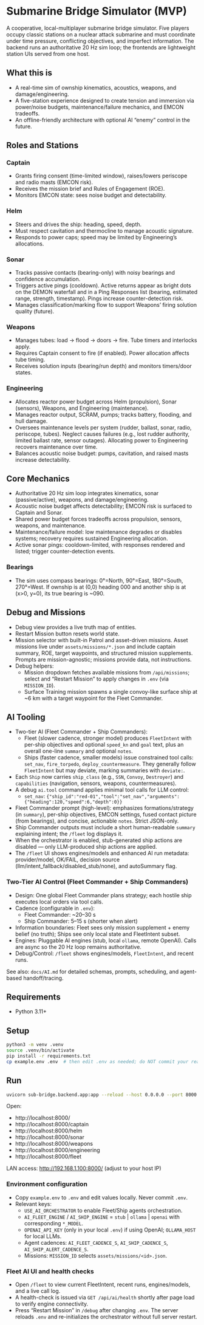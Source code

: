 # Submarine Bridge Simulator (MVP)

A cooperative, local-multiplayer submarine bridge simulator. Five players occupy classic stations on a nuclear attack submarine and must coordinate under time pressure, conflicting objectives, and imperfect information. The backend runs an authoritative 20 Hz sim loop; the frontends are lightweight station UIs served from one host.

## What this is
- A real-time sim of ownship kinematics, acoustics, weapons, and damage/engineering.
- A five-station experience designed to create tension and immersion via power/noise budgets, maintenance/failure mechanics, and EMCON tradeoffs.
- An offline-friendly architecture with optional AI “enemy” control in the future.

## Roles and Stations

### Captain
- Grants firing consent (time-limited window), raises/lowers periscope and radio masts (EMCON risk).
- Receives the mission brief and Rules of Engagement (ROE).
- Monitors EMCON state: sees noise budget and detectability.

### Helm
- Steers and drives the ship: heading, speed, depth.
- Must respect cavitation and thermocline to manage acoustic signature.
- Responds to power caps; speed may be limited by Engineering’s allocations.

### Sonar
- Tracks passive contacts (bearing-only) with noisy bearings and confidence accumulation.
- Triggers active pings (cooldown). Active returns appear as bright dots on the DEMON waterfall and in a Ping Responses list (bearing, estimated range, strength, timestamp). Pings increase counter-detection risk.
- Manages classification/marking flow to support Weapons’ firing solution quality (future).

### Weapons
- Manages tubes: load → flood → doors → fire. Tube timers and interlocks apply.
- Requires Captain consent to fire (if enabled). Power allocation affects tube timing.
- Receives solution inputs (bearing/run depth) and monitors timers/door states.

### Engineering
- Allocates reactor power budget across Helm (propulsion), Sonar (sensors), Weapons, and Engineering (maintenance).
- Manages reactor output, SCRAM, pumps; tracks battery, flooding, and hull damage.
- Oversees maintenance levels per system (rudder, ballast, sonar, radio, periscope, tubes). Neglect causes failures (e.g., lost rudder authority, limited ballast rate, sensor outages). Allocating power to Engineering recovers maintenance over time.
- Balances acoustic noise budget: pumps, cavitation, and raised masts increase detectability.

## Core Mechanics
- Authoritative 20 Hz sim loop integrates kinematics, sonar (passive/active), weapons, and damage/engineering.
- Acoustic noise budget affects detectability; EMCON risk is surfaced to Captain and Sonar.
- Shared power budget forces tradeoffs across propulsion, sensors, weapons, and maintenance.
- Maintenance/failure model: low maintenance degrades or disables systems; recovery requires sustained Engineering allocation.
- Active sonar pings: cooldown-limited, with responses rendered and listed; trigger counter-detection events.

### Bearings
- The sim uses compass bearings: 0°=North, 90°=East, 180°=South, 270°=West. If ownship is at (0,0) heading 000 and another ship is at (x>0, y=0), its true bearing is ~090.

## Debug and Missions
- Debug view provides a live truth map of entities.
- Restart Mission button resets world state.
- Mission selector with built-in Patrol and asset-driven missions. Asset missions live under `assets/missions/*.json` and include captain summary, ROE, target waypoints, and structured mission supplements. Prompts are mission-agnostic; missions provide data, not instructions.
- Debug helpers:
  - Mission dropdown fetches available missions from `/api/missions`; select and “Restart Mission” to apply changes in `.env` (via `MISSION_ID`).
  - Surface Training mission spawns a single convoy-like surface ship at ~6 km with a target waypoint for the Fleet Commander.

## AI Tooling
- Two-tier AI (Fleet Commander + Ship Commanders):
  - Fleet (slower cadence, stronger model) produces `FleetIntent` with per-ship objectives and optional `speed_kn` and `goal` text, plus an overall one-line `summary` and optional `notes`.
  - Ships (faster cadence, smaller models) issue constrained tool calls: `set_nav`, `fire_torpedo`, `deploy_countermeasure`. They generally follow `FleetIntent` but may deviate, marking summaries with `deviate:`.
- Each `Ship` now carries `ship_class` (e.g., `SSN`, `Convoy`, `Destroyer`) and `capabilities` (navigation, sensors, weapons, countermeasures).
- A debug `ai.tool` command applies minimal tool calls for LLM control:
  - `set_nav`: `{"ship_id":"red-01","tool":"set_nav","arguments":{"heading":120,"speed":6,"depth":0}}`
- Fleet Commander prompt (high-level): emphasizes formations/strategy (in `summary`), per-ship objectives, EMCON settings, fused contact picture (from bearings), and concise, actionable `notes`. Strict JSON-only.
- Ship Commander outputs must include a short human-readable `summary` explaining intent; the `/fleet` log displays it.
- When the orchestrator is enabled, stub-generated ship actions are disabled — only LLM-produced ship actions are applied.
- The `/fleet` UI shows engines/models and enhanced AI run metadata: provider/model, OK/FAIL, decision source (llm/intent_fallback/disabled_stub/none), and autoSummary flag.

### Two-Tier AI Control (Fleet Commander + Ship Commanders)
- Design: One global Fleet Commander plans strategy; each hostile ship executes local orders via tool calls.
- Cadence (configurable in `.env`):
  - Fleet Commander: ~20–30 s
  - Ship Commander: 5–15 s (shorter when alert)
- Information boundaries: Fleet sees only mission supplement + enemy belief (no truth); Ships see only local state and FleetIntent subset.
- Engines: Pluggable AI engines (stub, local `ollama`, remote OpenAI). Calls are async so the 20 Hz loop remains authoritative.
- Debug/Control: `/fleet` shows engines/models, `FleetIntent`, and recent runs.

See also: `docs/AI.md` for detailed schemas, prompts, scheduling, and agent-based handoff/tracing.

## Requirements
- Python 3.11+

## Setup
```bash
python3 -m venv .venv
source .venv/bin/activate
pip install -r requirements.txt
cp example.env .env  # then edit .env as needed; do NOT commit your real .env
```

## Run
```bash
uvicorn sub-bridge.backend.app:app --reload --host 0.0.0.0 --port 8000
```

Open:
- http://localhost:8000/
- http://localhost:8000/captain
- http://localhost:8000/helm
- http://localhost:8000/sonar
- http://localhost:8000/weapons
- http://localhost:8000/engineering
- http://localhost:8000/fleet

LAN access: http://192.168.1.100:8000/ (adjust to your host IP)

### Environment configuration
- Copy `example.env` to `.env` and edit values locally. Never commit `.env`.
- Relevant keys:
  - `USE_AI_ORCHESTRATOR` to enable Fleet/Ship agents orchestration.
  - `AI_FLEET_ENGINE` / `AI_SHIP_ENGINE` = `stub` | `ollama` | `openai` with corresponding `*_MODEL`.
  - `OPENAI_API_KEY` (only in your local `.env`) if using OpenAI; `OLLAMA_HOST` for local LLMs.
  - Agent cadences: `AI_FLEET_CADENCE_S`, `AI_SHIP_CADENCE_S`, `AI_SHIP_ALERT_CADENCE_S`.
  - Missions: `MISSION_ID` selects `assets/missions/<id>.json`.

### Fleet AI UI and health checks
- Open `/fleet` to view current FleetIntent, recent runs, engines/models, and a live call log.
- A health-check is issued via `GET /api/ai/health` shortly after page load to verify engine connectivity.
- Press “Restart Mission” in `/debug` after changing `.env`. The server reloads `.env` and re-initializes the orchestrator without full server restart.
